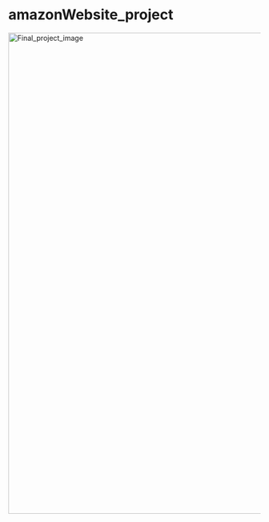 # amazonWebsite_project
<img width="960" alt="Final_project_image" src="https://github.com/nitingithubNj/amazonWebsite_project/assets/98076310/88e439da-f808-408e-a281-1a7d62d36f5f">
